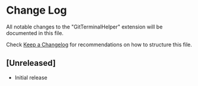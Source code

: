 # Change Log

All notable changes to the "GitTerminalHelper" extension will be documented in this file.

Check [Keep a Changelog](http://keepachangelog.com/) for recommendations on how to structure this file.

## [Unreleased]

- Initial release